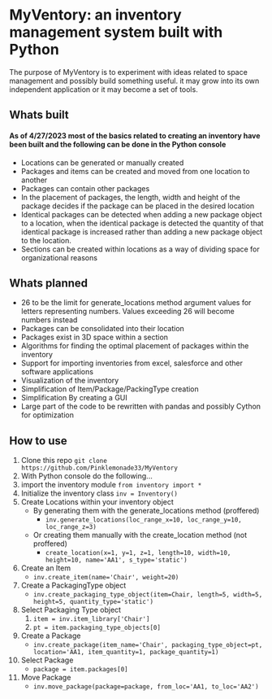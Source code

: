 # MyVentory: an inventory management system built with Python 

The purpose of MyVentory is to experiment with ideas related to space management and 
possibly build something useful. it may grow into its own independent application or it
may become a set of tools.

## Whats built

#### As of 4/27/2023 most of the basics related to creating an inventory have been built and the following can be done in the Python console

- Locations can be generated or manually created
- Packages and items can be created and moved from one location to another
- Packages can contain other packages
- In the placement of packages, the length, width and height of the package decides if the package can be placed in the desired location
- Identical packages can be detected when adding a new package object to a location, when the identical package is detected the quantity of that identical package is increased rather than adding a new package object to the location.
- Sections can be created within locations as a way of dividing space for organizational reasons

## Whats planned

- 26 to be the limit for generate_locations method argument values for letters representing numbers. Values exceeding 26 will become numbers instead
- Packages can be consolidated into their location
- Packages exist in 3D space within a section
- Algorithms for finding the optimal placement of packages within the inventory
- Support for importing inventories from excel, salesforce and other software applications
- Visualization of the inventory
- Simplification of Item/Package/PackingType creation
- Simplification By creating a GUI
- Large part of the code to be rewritten with pandas and possibly Cython for optimization

## How to use 

1. Clone this repo `git clone https://github.com/Pinklemonade33/MyVentory`
2. With Python console do the following...
3. import the inventory module `from inventory import *`
4. Initialize the inventory class `inv = Inventory()`
5. Create Locations within your inventory object
    - By generating them with the generate_locations method (proffered)
        - `inv.generate_locations(loc_range_x=10, loc_range_y=10, loc_range_z=3)`
    - Or creating them manually with the create_location method (not proffered)
        * `create_location(x=1, y=1, z=1, length=10, width=10, height=10, name='AA1', s_type='static')`
6. Create an Item 
    - `inv.create_item(name='Chair', weight=20)`
7. Create a PackagingType object
    - `inv.create_packaging_type_object(item=Chair, length=5, width=5, height=5, quantity_type='static')`
8. Select Packaging Type object 
    1. `item = inv.item_library['Chair']`
    2. `pt = item.packaging_type_objects[0]`
9. Create a Package
    - `inv.create_package(item_name='Chair', packaging_type_object=pt, location='AA1, item_quantity=1, package_quantity=1)`
10. Select Package
    - `package = item.packages[0]`
11. Move Package
    - `inv.move_package(package=package, from_loc='AA1, to_loc='AA2')`
